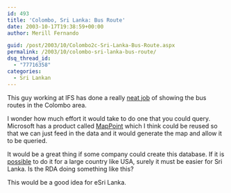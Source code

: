 ```yaml
---
id: 493
title: 'Colombo, Sri Lanka: Bus Route'
date: 2003-10-17T19:38:59+00:00
author: Merill Fernando

guid: /post/2003/10/Colombo2c-Sri-Lanka-Bus-Route.aspx
permalink: /2003/10/colombo-sri-lanka-bus-route/
dsq_thread_id:
  - "77716358"
categories:
  - Sri Lankan
---
```

<body xmlns="http://www.w3.org/1999/xhtml">
    <p>
        This guy&#160;working at IFS has done a really <a href="http://www.geocities.com/waidyah/BUSROUTEMAP.HTM">neat
        job</a> of showing the bus routes in the Colombo area.
    </p>
    <p>
        I wonder how much effort it would take to do one that you could query. Microsoft has
        a product called <a href="http://www.microsoft.com/office/mappoint/default.asp">MapPoint</a> which
        I think could be reused so that we can just feed in the data and it would generate
        the map and allow it to be queried.
    </p>
    <p>
        It would be a great thing if some company could create this database. If it is <a href="http://www.mapquest.com">possible</a> to
        do it for a large country like USA, surely it must be easier for Sri Lanka. Is the
        RDA doing something like this? 
    </p>
    <p>
        This would be a good idea for eSri Lanka.
    </p>
</body>